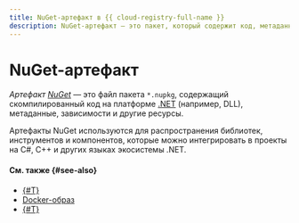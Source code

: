 ```yaml
---
title: NuGet-артефакт в {{ cloud-registry-full-name }}
description: NuGet-артефакт – это пакет, который содержит код, метаданные, зависимости и другие ресурсы. Пакеты NuGet используются для распространения библиотек, инструментов и компонентов, которые можно добавить в проекты на платформе .NET.
---
```


# NuGet-артефакт

_Артефакт [NuGet](https://ru.wikipedia.org/wiki/NuGet)_ — это файл пакета `*.nupkg`, содержащий скомпилированный код на платформе [.NET](https://ru.wikipedia.org/wiki/.NET) (например, DLL), метаданные, зависимости и другие ресурсы.

Артефакты NuGet используются для распространения библиотек, инструментов и компонентов, которые можно интегрировать в проекты на C#, С++ и других языках экосистемы .NET.

#### См. также {#see-also}

* [{#T}](./art-java.md)
* [Docker-образ](./docker-image.md)
* [{#T}](./art-nodejs.md)
